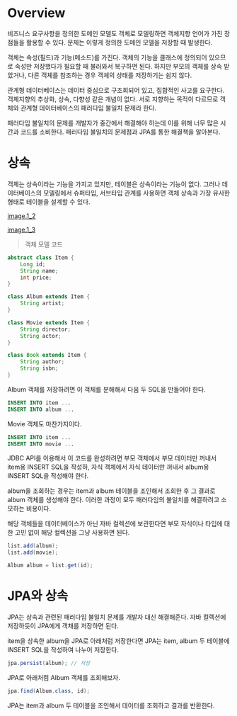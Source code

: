 # Overview
비즈니스 요구사항을 정의한 도메인 모델도 객체로 모델링하면 객체지향 언어가 가진 장점들을 활용할 수 있다.
문제는 이렇게 정의한 도메인 모델을 저장할 때 발생한다.

객체는 속성(필드)과 기능(메소드)를 가진다. 객체의 기능을 클래스에 정의되어 있으므로 속성만 저장했다가 필요할 때
불러와서 복구하면 된다. 하지만 부모의 객체를 상속 받았거나, 다른 객체를 참조하는 경우 객체의 상태를 저장하기는 쉽지 않다.

관계형 데이터베이스는 데이터 중심으로 구조회되어 있고, 집합적인 사고를 요구한다. 객체지향의 추상화, 상속, 다향성 같은 개념이 없다.
서로 지향하는 목적이 다르므로 객체와 관계형 데이터베이스의 패러다임 불일치 문제라 한다.

패러다임 불일치의 문제를 개발자가 중간에서 해결해야 하는데 이를 위해 너무 많은 시간과 코드를 소비한다. 패러다임 불일치의 문제점과
JPA를 통한 해결책을 알아본다.

# 상속
객체는 상속이라는 기능을 가지고 있지만, 테이블은 상속이라는 기능이 없다. 그러나 데이터베이스의 모델링에서 슈퍼타입, 서브타입 관계를
사용하면 객체 상속과 가장 유사한 형태로 테이블을 설계할 수 있다.

[image.1_2](raws/1_2.png)

[image.1_3](raws/1_3.png)

> 객체 모델 코드
~~~java
abstract class Item {
    Long id;
    String name;
    int price;
}

class Album extends Item {
    String artist;
}

class Movie extends Item {
    String director;
    String actor;
}

class Book extends Item {
    String author;
    String isbn;
}
~~~

Album 객체를 저장하려면 이 객체를 분해해서 다음 두 SQL을 만들어야 한다.
~~~sql
INSERT INTO item ...
INSERT INTO album ...
~~~
Movie 객체도 마찬가지이다.
~~~sql
INSERT INTO item ...
INSERT INTO movie ...
~~~
JDBC API를 이용해서 이 코드를 완성하려면 부모 객체에서 부모 데이터만 꺼내서 item용 INSERT SQL을 작성하, 자식 객체에서 자식 데이터만
꺼내서 album용 INSERT SQL을 작성해야 한다.

album을 조회하는 경우는 item과 album 테이블을 조인해서 조회한 후 그 결과로 album 객체를 생성해야 한다. 이러한 과정이 모두 패러다임의 불일치를
해결하려고 소모하는 비용이다.

해당 객체들을 데이터베이스가 아닌 자바 컬렉션에 보관한다면 부모 자식이나 타입에 대한 고민 없이 해당 컬렉션을 그냥 사용하면 된다.
~~~java
list.add(album);
list.add(movie);

Album album = list.get(id);
~~~

# JPA와 상속
JPA는 상속과 관련된 패러다임 불일치 문제를 개발자 대신 해결해준다. 자바 컬렉션에 저장하듯이 JPA에게 객채를 저장하면 된다.

item을 상속한 album을 JPA로 아래처럼 저장한다면 JPA는 item, album 두 테이블에 INSERT SQL을 작성하여 나누어 저장한다.
~~~java
jpa.persist(album); // 저장
~~~
JPA로 아래처럼 Album 객체를 조회해보자.
~~~java
jpa.find(Album.class, id);
~~~
JPA는 item과 album 두 테이블을 조인해서 데이터를 조회하고 결과를 반환한다.